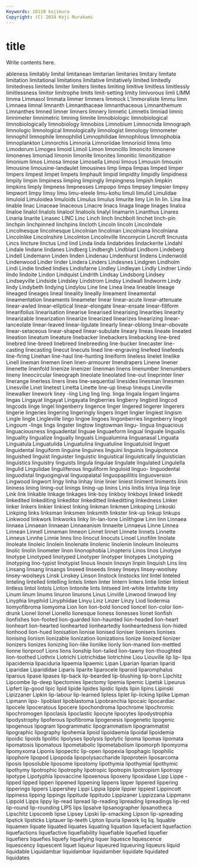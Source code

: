 ```yaml
---
Keywords: 18110 kojimura
Copyright: (C) 2024 Koji Murakami
---
```


# title

Write contents here.



ableness limitably limital limitanean limitarian limitaries limitary limitate
limitation limitational limitations limitative limitatively limited limitedly limitedness limiteds limiter
limiters limites limiting limitive limitless limitlessly limitlessness limitor limitrophe limits
limit-setting limity limivorous limli LIMM limma Limmasol limmata limmer limmers
limmock L'Immoraliste limmu limn Limnaea limnal limnanth Limnanthaceae limnanthaceous Limnanthemum
Limnanthes limned limner limners limnery limnetic Limnetis limniad limnic limnimeter
limnimetric limning limnite limnobiologic limnobiological limnobiologically limnobiology limnobios Limnobium Limnocnida
limnograph limnologic limnological limnologically limnologist limnology limnometer limnophil limnophile limnophilid
Limnophilidae limnophilous limnophobia limnoplankton Limnorchis Limnoria Limnoriidae limnorioid limns limo
Limodorum Limoges limoid Limoli Limon limoncillo limoncito limonene limonenes limoniad
limonin limonite limonites limonitic limonitization limonium limos Limosa limose Limosella
Limosi limous Limousin limousin limousine limousine-landaulet limousines limp limpa limpas
limped limper limpers limpest limpet limpets limphault limpid limpidity limpidly
limpidness limpily limpin limpiness limping limpingly limpingness limpish limpkin limpkins
limply limpness limpnesses Limpopo limps limpsey limpsier limpsy limpwort limpy
limsy limu limu-eleele limu-kohu limuli limulid Limulidae limuloid Limuloidea limuloids
Limulus limulus limurite limy Lin lin lin. Lina lina linable
linac Linaceae linaceous Linacre linacs linaga linage linages linaloa linaloe
linalol linalols linalool linalools linalyl linamarin Linanthus Linares Linaria linarite
Linasec LINC Linc Linch linch linchbolt linchet linch-pin linchpin linchpinned
linchpins lincloth Lincoln lincoln Lincolndale Lincolnesque lincolnesque Lincolnian lincolnian Lincolniana
lincolniana Lincolnlike Lincolnshire Lincolnton Lincolnville lincomycin Lincroft lincrusta Lincs lincture
linctus Lind lind Linda linda lindabrides lindackerite Lindahl Lindale lindane
lindanes Lindberg Lindbergh Lindblad Lindbom Lindeberg Lindell Lindemann Linden linden
Lindenau Lindenhurst lindens Lindenwold Lindenwood Linder linder Lindera Linders Lindesnes
Lindgren Lindholm Lindi Lindie lindied lindies Lindisfarne Lindley Lindleyan Lindly
Lindner Lindo lindo lindoite Lindon Lindquist Lindrith Lindsay Lindsborg Lindsey
Lindseyville Lindside Lindsley Lindstrom Lindsy Lindwall lindworm Lindy lindy Lindybeth
lindying Lindylou Line line Linea linea lineable lineage lineaged lineages
lineal lineality lineally lineament lineamental lineamentation lineaments lineameter linear linear-acute
linear-attenuate linear-awled linear-elliptical linear-elongate linear-ensate linear-filiform linearifolius linearisation linearise linearised
linearising linearities linearity linearizable linearization linearize linearized linearizes linearizing linear-lanceolate
linear-leaved linear-ligulate linearly linear-oblong linear-obovate linear-setaceous linear-shaped linear-subulate lineary lineas
lineate lineated lineation lineatum lineature linebacker linebackers linebacking line-bred linebred
line-breed linebreed linebreeding line-bucker linecaster line-casting linecasting linecut linecuts lined
line-engraving linefeed linefeeds line-firing Linehan line-haul line-hunting lineiform lineless linelet
linelike Linell lineman linemen linen linen-armourer linendrapers Linene linener linenette
linenfold linenize linenizer linenman linens linenumber linenumbers lineny lineocircular lineograph
lineolate lineolated line-out lineprinter liner linerange linerless liners lines line-sequential
linesides linesman linesmen Linesville Linet linetest Linetta Linette line-up lineup
lineups Lineville linewalker linework liney -ling Ling ling ling. linga
lingala lingam lingams lingas Lingayat lingayat Lingayata lingberries lingberry lingbird
lingcod lingcods linge lingel lingenberry lingence linger lingered lingerer lingerers
lingerie lingeries lingering lingeringly lingers linget lingier lingiest lingism Lingle
lingle Lingleville lingo lingoe lingoes lingonberries lingonberry lingot Lingoum -lings
lings lingster lingtow lingtowman lingu- lingua linguacious linguaciousness linguadental linguae
linguaeform lingual linguale lingualis linguality lingualize lingually linguals Lingualumina linguanasal
Linguata Linguatula Linguatulida Linguatulina linguatuline linguatuloid linguet linguidental linguiform linguine
linguines linguini linguinis linguipotence linguished linguist linguister linguistic linguistical linguistically
linguistician linguistics linguistry linguists lingula lingulae lingulate lingulated Lingulella lingulid
Lingulidae linguliferous linguliform linguloid linguo- linguodental linguodistal linguogingival linguopalatal linguopapillitis
linguoversion Lingwood lingwort lingy linha linhay linie linier liniest liniment
liniments linin lininess lining lining-out linings lining-up linins Linis linitis
liniya linja linje Link link linkable linkage linkages link-boy linkboy
linkboys linked linkedit linkedited linkediting linkeditor linkeditted linkeditting linkedness Linker
linker linkers linkier linkiest linking linkman linkmen Linkoping Linkoski Linkping
links linksman linksmen linksmith linkster link-up linkup linkups Linkwood linkwork
linkworks linky lin-lan-lone Linlithgow Linn linn Linnaea linnaea Linnaean linnaean
Linnaeanism linnaeite Linnaeus Linne Linnea Linnean Linnell Linneman linneon Linnet
linnet Linnete linnets Linnette Linneus Linnhe Linnie linns lino linocut
linocuts Linoel Linofilm linolate linoleate linoleic linolein linolenate linolenic linolenin
linoleum linoleums linolic linolin linometer linon linonophobia Linopteris Linos linos
Linotype linotype Linotyped linotyped Linotyper linotyper linotypes Linotyping linotyping lino-typist
linotypist linous linoxin linoxyn linpin linquish Lins lins Linsang linsang
linsangs linseed linseeds linsey linseys linsey-woolsey linsey-woolseys Linsk Linskey Linson
linstock linstocks lint lintel linteled linteling lintelled lintelling lintels linten
linter lintern linters lintie lintier lintiest lintless lintol lintols Linton
lintonite lints lintseed lint-white lintwhite linty Linum linum linums linuron
linurons Linus Linville Linwood linwood liny Linyphia linyphiid Linyphiidae Linyu
Linz Linzer Linzy Liod liodermia liomyofibroma liomyoma Lion lion lion-bold
lionced lioncel lion-color lion-drunk Lionel lionel Lionello lionesque lioness lionesses
lionet lionfish lionfishes lion-footed lion-guarded lion-haunted lion-headed lion-heart lionheart lion-hearted
lionhearted lionheartedly lionheartedness lion-hided lionhood lion-hued lionisation lionise lionised lioniser
lionisers lionises lionising lionism lionizable lionization lionizations lionize lionized lionizer
lionizers lionizes lionizing lion-like lionlike lionly lion-maned lion-mettled lionne lionproof
Lions lions lionship lion-tailed lion-tawny lion-thoughted lion-toothed Liothrix Liotrichi Liotrichidae
liotrichine Liou Liouville lip lip- lipa lipacidemia lipaciduria lipaemia lipaemic
Lipan Liparian liparian liparid Liparidae Liparididae Liparis liparite liparocele liparoid
liparomphalus liparous lipase lipases lip-back lip-bearded lip-blushing lip-born Lipchitz Lipcombe
lip-deep lipectomies lipectomy lipemia lipemic Lipetsk Lipeurus Lipfert lip-good lipic
lipid lipide lipides lipidic lipids lipin lipins Lipinski Lipizzaner Lipkin
lip-labour lip-learned lipless liplet lip-licking liplike Lipman Lipmann lipo- lipoblast
lipoblastoma Lipobranchia lipocaic lipocardiac lipocele lipoceratous lipocere lipochondroma lipochrome lipochromic
lipochromogen lipoclasis lipoclastic lipocyte lipocytes lipodystrophia lipodystrophy lipoferous lipofibroma lipogenesis
lipogenetic lipogenic lipogenous lipogram lipogrammatic lipogrammatism lipogrammatist lipographic lipography lipohemia
lipoid lipoidaemia lipoidal lipoidemia lipoidic lipoids lipolitic lipolyses lipolysis lipolytic
lipoma lipomas lipomata lipomatosis lipomatous lipometabolic lipometabolism lipomorph lipomyoma lipomyxoma
Liponis lipopectic lip-open lipopexia lipophagic lipophilic lipophore lipopod Lipopoda lipopolysaccharide
lipoprotein liposarcoma liposis liposoluble liposome lipostomy lipothymia lipothymial lipothymic lipothymy
lipotrophic lipotrophy lipotropic lipotropin lipotropism lipotropy lipotype Lipotyphla lipovaccine lipoxenous
lipoxeny lipoxidase Lipp Lippe -lipped lipped lippen lippened lippening lippens
lipper lippered lippering lipperings lippers Lippershey Lippi Lippia lippie lippier
lippiest Lippincott lippiness lipping lippings lippitude lippitudo Lippizaner Lippizzana Lippmann
Lippold Lipps lippy lip-read lipread lip-reading lipreading lipreadings lip-red lip-round
lip-rounding LIPS lips lipsalve lipsanographer lipsanotheca Lipschitz Lipscomb lipse Lipsey
Lipski lip-smacking Lipson lip-spreading lipstick lipsticks Liptauer lip-teeth Lipton lipuria
lipwork liq liq. liquable liquamen liquate liquated liquates liquating liquation
liquefacient liquefaction liquefactions liquefactive liquefiability liquefiable liquefied liquefier liquefiers liquefies
liquefy liquefying liquer liquesce liquescence liquescency liquescent liquet liqueur liqueured
liqueuring liqueurs liquid liquidable Liquidambar liquidambar liquidamber liquidate liquidated liquidates
